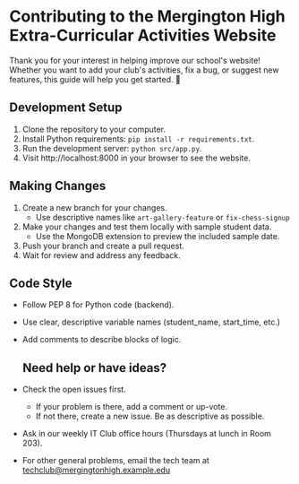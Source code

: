 # Contributing to the Mergington High Extra-Curricular Activities Website

Thank you for your interest in helping improve our school's website!
Whether you want to add your club's activities, fix a bug, or suggest
new features, this guide will help you get started. 🎉
## Development Setup

1. Clone the repository to your computer.
2. Install Python requirements: `pip install -r requirements.txt`.
3. Run the development server: `python src/app.py`.
4. Visit http://localhost:8000 in your browser to see the website.

## Making Changes

1. Create a new branch for your changes.
   - Use descriptive names like `art-gallery-feature` or `fix-chess-signup`
2. Make your changes and test them locally with sample student data.
   - Use the MongoDB extension to preview the included sample date.
3. Push your branch and create a pull request.
4. Wait for review and address any feedback.

## Code Style

- Follow PEP 8 for Python code (backend).
- Use clear, descriptive variable names (student_name, start_time, etc.)
- Add comments to describe blocks of logic.

  ## Need help or have ideas?

- Check the open issues first.
  - If your problem is there, add a comment or up-vote.
  - If not there, create a new issue. Be as descriptive as possible.
- Ask in our weekly IT Club office hours (Thursdays at lunch in Room 203).
- For other general problems, email the tech team at techclub@mergingtonhigh.example.edu
